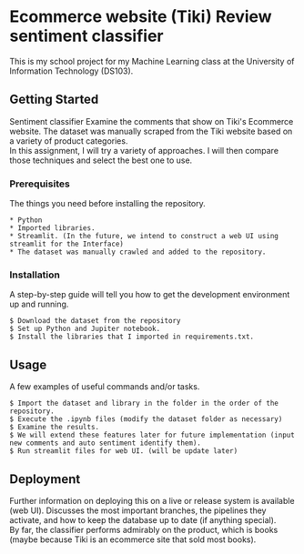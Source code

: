 # Ecommerce website (Tiki) Review sentiment classifier

This is my school project for my Machine Learning class at the University of Information Technology (DS103).

## Getting Started

Sentiment classifier Examine the comments that show on Tiki's Ecommerce website. The dataset was manually scraped from the Tiki website based on a variety of product categories. </br>
In this assignment, I will try a variety of approaches. I will then compare those techniques and select the best one to use.

### Prerequisites

The things you need before installing the repository.
```
* Python
* Imported libraries.
* Streamlit. (In the future, we intend to construct a web UI using streamlit for the Interface)
* The dataset was manually crawled and added to the repository.
```
### Installation

A step-by-step guide will tell you how to get the development environment up and running.

```
$ Download the dataset from the repository
$ Set up Python and Jupiter notebook.
$ Install the libraries that I imported in requirements.txt.
```

## Usage

A few examples of useful commands and/or tasks.

```
$ Import the dataset and library in the folder in the order of the repository.
$ Execute the .ipynb files (modify the dataset folder as necessary)
$ Examine the results.
$ We will extend these features later for future implementation (input new comments and auto sentiment identify them).
$ Run streamlit files for web UI. (will be update later)
```

## Deployment

Further information on deploying this on a live or release system is available (web UI). Discusses the most important branches, the pipelines they activate, and how to keep the database up to date (if anything special). <br />
By far, the classifier performs admirably on the product, which is books (maybe because Tiki is an ecommerce site that sold most books).

